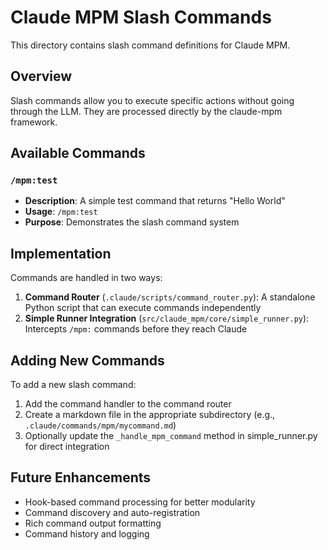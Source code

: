 # Claude MPM Slash Commands

This directory contains slash command definitions for Claude MPM.

## Overview

Slash commands allow you to execute specific actions without going through the LLM. They are processed directly by the claude-mpm framework.

## Available Commands

### `/mpm:test`
- **Description**: A simple test command that returns "Hello World"
- **Usage**: `/mpm:test`
- **Purpose**: Demonstrates the slash command system

## Implementation

Commands are handled in two ways:

1. **Command Router** (`.claude/scripts/command_router.py`): A standalone Python script that can execute commands independently
2. **Simple Runner Integration** (`src/claude_mpm/core/simple_runner.py`): Intercepts `/mpm:` commands before they reach Claude

## Adding New Commands

To add a new slash command:

1. Add the command handler to the command router
2. Create a markdown file in the appropriate subdirectory (e.g., `.claude/commands/mpm/mycommand.md`)
3. Optionally update the `_handle_mpm_command` method in simple_runner.py for direct integration

## Future Enhancements

- Hook-based command processing for better modularity
- Command discovery and auto-registration
- Rich command output formatting
- Command history and logging